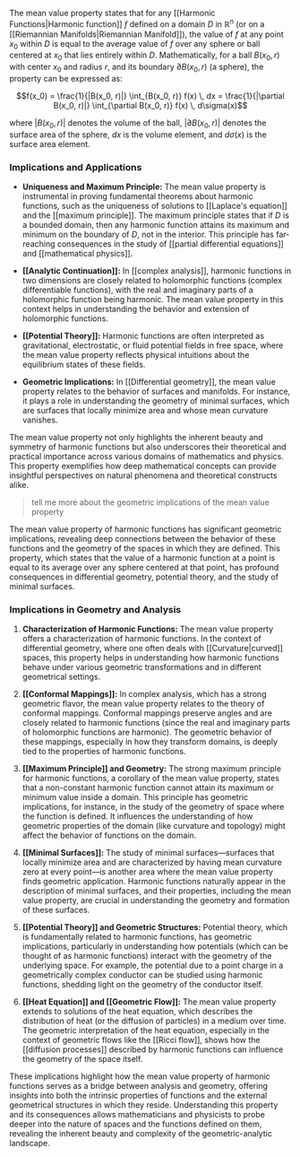 The mean value property states that for any [[Harmonic Functions|Harmonic function]] $f$ defined on a domain $D$ in $\mathbb{R}^n$ (or on a [[Riemannian Manifolds|Riemannian Manifold]]), the value of $f$ at any point $x_0$ within $D$ is equal to the average value of $f$ over any sphere or ball centered at $x_0$ that lies entirely within $D$. Mathematically, for a ball $B(x_0, r)$ with center $x_0$ and radius $r$, and its boundary $\partial B(x_0, r)$ (a sphere), the property can be expressed as:

$$f(x_0) = \frac{1}{|B(x_0, r)|} \int_{B(x_0, r)} f(x) \, dx = \frac{1}{|\partial B(x_0, r)|} \int_{\partial B(x_0, r)} f(x) \, d\sigma(x)$$

where $|B(x_0, r)|$ denotes the volume of the ball, $|\partial B(x_0, r)|$ denotes the surface area of the sphere, $dx$ is the volume element, and $d\sigma(x)$ is the surface area element.

### Implications and Applications

- **Uniqueness and Maximum Principle:** The mean value property is instrumental in proving fundamental theorems about harmonic functions, such as the uniqueness of solutions to [[Laplace's equation]] and the [[maximum principle]]. The maximum principle states that if $D$ is a bounded domain, then any harmonic function attains its maximum and minimum on the boundary of $D$, not in the interior. This principle has far-reaching consequences in the study of [[partial differential equations]] and [[mathematical physics]].

- **[[Analytic Continuation]]:** In [[complex analysis]], harmonic functions in two dimensions are closely related to holomorphic functions (complex differentiable functions), with the real and imaginary parts of a holomorphic function being harmonic. The mean value property in this context helps in understanding the behavior and extension of holomorphic functions.

- **[[Potential Theory]]:** Harmonic functions are often interpreted as gravitational, electrostatic, or fluid potential fields in free space, where the mean value property reflects physical intuitions about the equilibrium states of these fields.

- **Geometric Implications:** In [[Differential geometry]], the mean value property relates to the behavior of surfaces and manifolds. For instance, it plays a role in understanding the geometry of minimal surfaces, which are surfaces that locally minimize area and whose mean curvature vanishes.

The mean value property not only highlights the inherent beauty and symmetry of harmonic functions but also underscores their theoretical and practical importance across various domains of mathematics and physics. This property exemplifies how deep mathematical concepts can provide insightful perspectives on natural phenomena and theoretical constructs alike.

>tell me more about the geometric implications of the mean value property

The mean value property of harmonic functions has significant geometric implications, revealing deep connections between the behavior of these functions and the geometry of the spaces in which they are defined. This property, which states that the value of a harmonic function at a point is equal to its average over any sphere centered at that point, has profound consequences in differential geometry, potential theory, and the study of minimal surfaces.

### Implications in Geometry and Analysis

1. **Characterization of Harmonic Functions:**
   The mean value property offers a characterization of harmonic functions. In the context of differential geometry, where one often deals with [[Curvature|curved]] spaces, this property helps in understanding how harmonic functions behave under various geometric transformations and in different geometrical settings.

2. **[[Conformal Mappings]]:**
   In complex analysis, which has a strong geometric flavor, the mean value property relates to the theory of conformal mappings. Conformal mappings preserve angles and are closely related to harmonic functions (since the real and imaginary parts of holomorphic functions are harmonic). The geometric behavior of these mappings, especially in how they transform domains, is deeply tied to the properties of harmonic functions.

3. **[[Maximum Principle]] and Geometry:**
   The strong maximum principle for harmonic functions, a corollary of the mean value property, states that a non-constant harmonic function cannot attain its maximum or minimum value inside a domain. This principle has geometric implications, for instance, in the study of the geometry of space where the function is defined. It influences the understanding of how geometric properties of the domain (like curvature and topology) might affect the behavior of functions on the domain.

4. **[[Minimal Surfaces]]:**
   The study of minimal surfaces—surfaces that locally minimize area and are characterized by having mean curvature zero at every point—is another area where the mean value property finds geometric application. Harmonic functions naturally appear in the description of minimal surfaces, and their properties, including the mean value property, are crucial in understanding the geometry and formation of these surfaces.

5. **[[Potential Theory]] and Geometric Structures:**
   Potential theory, which is fundamentally related to harmonic functions, has geometric implications, particularly in understanding how potentials (which can be thought of as harmonic functions) interact with the geometry of the underlying space. For example, the potential due to a point charge in a geometrically complex conductor can be studied using harmonic functions, shedding light on the geometry of the conductor itself.

6. **[[Heat Equation]] and [[Geometric Flow]]:**
   The mean value property extends to solutions of the heat equation, which describes the distribution of heat (or the diffusion of particles) in a medium over time. The geometric interpretation of the heat equation, especially in the context of geometric flows like the [[Ricci flow]], shows how the [[diffusion processes]] described by harmonic functions can influence the geometry of the space itself.

These implications highlight how the mean value property of harmonic functions serves as a bridge between analysis and geometry, offering insights into both the intrinsic properties of functions and the external geometrical structures in which they reside. Understanding this property and its consequences allows mathematicians and physicists to probe deeper into the nature of spaces and the functions defined on them, revealing the inherent beauty and complexity of the geometric-analytic landscape.
